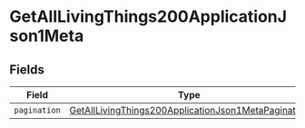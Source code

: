 # GetAllLivingThings200ApplicationJson1Meta


## Fields

| Field                                                                                                                                 | Type                                                                                                                                  | Required                                                                                                                              | Description                                                                                                                           |
| ------------------------------------------------------------------------------------------------------------------------------------- | ------------------------------------------------------------------------------------------------------------------------------------- | ------------------------------------------------------------------------------------------------------------------------------------- | ------------------------------------------------------------------------------------------------------------------------------------- |
| `pagination`                                                                                                                          | [GetAllLivingThings200ApplicationJson1MetaPagination](../../models/operations/getalllivingthings200applicationjson1metapagination.md) | :heavy_minus_sign:                                                                                                                    | N/A                                                                                                                                   |
